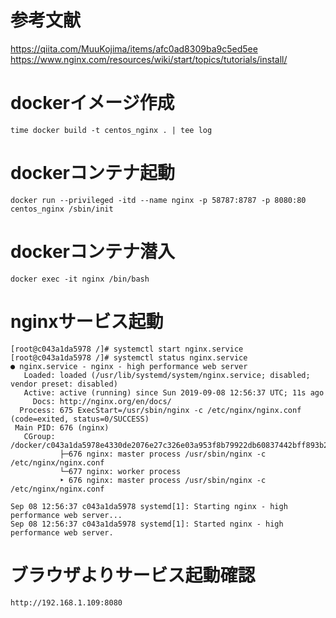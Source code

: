 # 参考文献
https://qiita.com/MuuKojima/items/afc0ad8309ba9c5ed5ee
https://www.nginx.com/resources/wiki/start/topics/tutorials/install/

# dockerイメージ作成
```
time docker build -t centos_nginx . | tee log
```

# dockerコンテナ起動
```
docker run --privileged -itd --name nginx -p 58787:8787 -p 8080:80 centos_nginx /sbin/init
```

# dockerコンテナ潜入
```
docker exec -it nginx /bin/bash
```

# nginxサービス起動
```
[root@c043a1da5978 /]# systemctl start nginx.service
[root@c043a1da5978 /]# systemctl status nginx.service
● nginx.service - nginx - high performance web server
   Loaded: loaded (/usr/lib/systemd/system/nginx.service; disabled; vendor preset: disabled)
   Active: active (running) since Sun 2019-09-08 12:56:37 UTC; 11s ago
     Docs: http://nginx.org/en/docs/
  Process: 675 ExecStart=/usr/sbin/nginx -c /etc/nginx/nginx.conf (code=exited, status=0/SUCCESS)
 Main PID: 676 (nginx)
   CGroup: /docker/c043a1da5978e4330de2076e27c326e03a953f8b79922db60837442bff893b25/system.slice/nginx.service
           ├─676 nginx: master process /usr/sbin/nginx -c /etc/nginx/nginx.conf
           └─677 nginx: worker process
           ‣ 676 nginx: master process /usr/sbin/nginx -c /etc/nginx/nginx.conf

Sep 08 12:56:37 c043a1da5978 systemd[1]: Starting nginx - high performance web server...
Sep 08 12:56:37 c043a1da5978 systemd[1]: Started nginx - high performance web server.
```

# ブラウザよりサービス起動確認
```
http://192.168.1.109:8080
```
